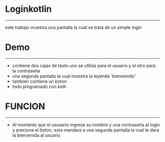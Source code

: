 # Loginkotlin
-------
este trabajo muestra una pantalla la cual se trata de un simple login

# Demo
--------
- contiene dos cajas de texto uno se utiliza para el usuario
y el otro para la contraseña
- una segunda pantalla la cual muestra la leyenda 'bienvenido'
- tambien contiene un boton
- todo programado con kotli

# FUNCION
----------

- Al momento que el ususario ingresa su nombre y una contraseña al login
y preciona el boton, esta mandara a una segunda pantalla la cual le dara
la bienvenida al usuario
